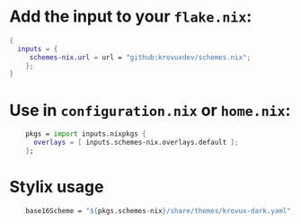 # Add the input to your `flake.nix`:
```nix
{
  inputs = {
     schemes-nix.url = url = "github:krovuxdev/schemes.nix";
    };
}
```

# Use in `configuration.nix` or `home.nix`:
```nix
    pkgs = import inputs.nixpkgs {
      overlays = [ inputs.schemes-nix.overlays.default ];
    };
```

# Stylix usage
```nix
    base16Scheme = "${pkgs.schemes-nix}/share/themes/krovux-dark.yaml";
```
